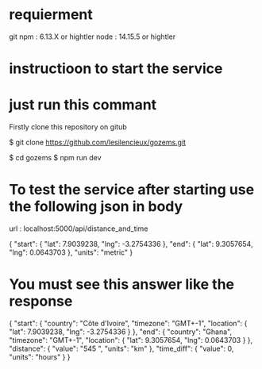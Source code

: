 # requierment
git 
npm : 6.13.X or hightler 
node : 14.15.5 or hightler

# instructioon to start the service
# just run this commant
Firstly clone this repository on gitub

$ git clone https://github.com/lesilencieux/gozems.git

$ cd gozems
$ npm run dev

# To test the service after starting use the following json in body 

url :  localhost:5000/api/distance_and_time

{
 "start": { "lat": 7.9039238, "lng": -3.2754336 },
 "end": { "lat": 9.3057654, "lng": 0.0643703 },
 "units": "metric"
 }
 # You must see this answer like the response

{
    "start": {
        "country": "Côte d'Ivoire",
        "timezone": "GMT+-1",
        "location": {
            "lat": 7.9039238,
            "lng": -3.2754336
        }
    },
    "end": {
        "country": "Ghana",
        "timezone": "GMT+-1",
        "location": {
            "lat": 9.3057654,
            "lng": 0.0643703
        }
    },
    "distance": {
        "value": "545 ",
        "units": "km"
    },
    "time_diff": {
        "value": 0,
        "units": "hours"
    }
}
